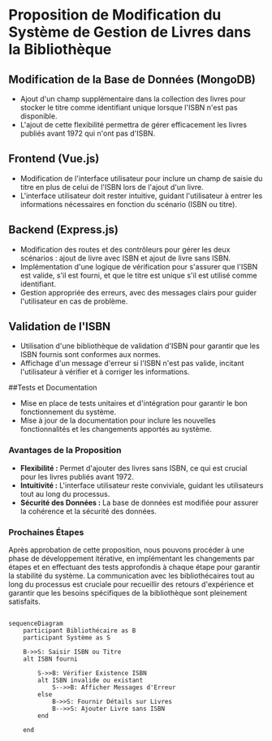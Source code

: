 # Proposition de Modification du Système de Gestion de Livres dans la Bibliothèque

## Modification de la Base de Données (MongoDB)

- Ajout d'un champ supplémentaire dans la collection des livres pour stocker le titre comme identifiant unique lorsque l'ISBN n'est pas disponible.
- L'ajout de cette flexibilité permettra de gérer efficacement les livres publiés avant 1972 qui n'ont pas d'ISBN.

## Frontend (Vue.js)

- Modification de l'interface utilisateur pour inclure un champ de saisie du titre en plus de celui de l'ISBN lors de l'ajout d'un livre.
- L'interface utilisateur doit rester intuitive, guidant l'utilisateur à entrer les informations nécessaires en fonction du scénario (ISBN ou titre).

## Backend (Express.js)

- Modification des routes et des contrôleurs pour gérer les deux scénarios : ajout de livre avec ISBN et ajout de livre sans ISBN.
- Implémentation d'une logique de vérification pour s'assurer que l'ISBN est valide, s'il est fourni, et que le titre est unique s'il est utilisé comme identifiant.
- Gestion appropriée des erreurs, avec des messages clairs pour guider l'utilisateur en cas de problème.

## Validation de l'ISBN

- Utilisation d'une bibliothèque de validation d'ISBN pour garantir que les ISBN fournis sont conformes aux normes.
- Affichage d'un message d'erreur si l'ISBN n'est pas valide, incitant l'utilisateur à vérifier et à corriger les informations.

##Tests et Documentation

- Mise en place de tests unitaires et d'intégration pour garantir le bon fonctionnement du système.
- Mise à jour de la documentation pour inclure les nouvelles fonctionnalités et les changements apportés au système.

### Avantages de la Proposition

- **Flexibilité :** Permet d'ajouter des livres sans ISBN, ce qui est crucial pour les livres publiés avant 1972.
- **Intuitivité :** L'interface utilisateur reste conviviale, guidant les utilisateurs tout au long du processus.
- **Sécurité des Données :** La base de données est modifiée pour assurer la cohérence et la sécurité des données.

### Prochaines Étapes

Après approbation de cette proposition, nous pouvons procéder à une phase de développement itérative, en implémentant les changements par étapes et en effectuant des tests approfondis à chaque étape pour garantir la stabilité du système. La communication avec les bibliothécaires tout au long du processus est cruciale pour recueillir des retours d'expérience et garantir que les besoins spécifiques de la bibliothèque sont pleinement satisfaits.

```mermaid

sequenceDiagram
    participant Bibliothécaire as B
    participant Système as S

    B->>S: Saisir ISBN ou Titre
    alt ISBN fourni

        S->>B: Vérifier Existence ISBN
        alt ISBN invalide ou existant
            S-->>B: Afficher Messages d'Erreur
        else
            B->>S: Fournir Détails sur Livres
            B-->>S: Ajouter Livre sans ISBN
        end

    end










```
